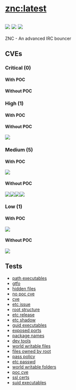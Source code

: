 # [znc:latest](https://hub.docker.com/_/znc?tab=tags)
![](https://img.shields.io/static/v1?label=tag&message=latest&color=blue)
![](https://img.shields.io/badge/Welcome%20to%20Alpine%20Linux%203.13-blue)
![](https://img.shields.io/badge/Kernel%20\r%20on%20an%20\m%20()-blue)
---
<p>
ZNC - An advanced IRC bouncer
</p>

## CVEs
### Critical (0)
#### With POC

#### Without POC


### High (1)
#### With POC

#### Without POC
[![](https://img.shields.io/badge/%20CVE--2022--1271-HIGH-organge)](https://github.com/trickest/cve/blob/main/2022/CVE-2022-1271.md)

### Medium (5)
#### With POC
[![](https://img.shields.io/badge/🔗%20CVE--2021--31566-MEDIUM-yellow)](https://github.com/trickest/cve/blob/main/2021/CVE-2021-31566.md)
#### Without POC
[![](https://img.shields.io/badge/%20CVE--2022--22576-MEDIUM-yellow)](https://github.com/trickest/cve/blob/main/2022/CVE-2022-22576.md)[![](https://img.shields.io/badge/%20CVE--2022--27776-MEDIUM-yellow)](https://github.com/trickest/cve/blob/main/2022/CVE-2022-27776.md)[![](https://img.shields.io/badge/%20CVE--2022--27774-MEDIUM-yellow)](https://github.com/trickest/cve/blob/main/2022/CVE-2022-27774.md)[![](https://img.shields.io/badge/%20CVE--2021--36976-MEDIUM-yellow)](https://github.com/trickest/cve/blob/main/2021/CVE-2021-36976.md)

### Low (1)
#### With POC
[![](https://img.shields.io/badge/🔗%20CVE--2021--31566-LOW-blue)](https://github.com/trickest/cve/blob/main/2021/CVE-2021-31566.md)
#### Without POC
[![](https://img.shields.io/badge/%20CVE--2022--27775-LOW-blue)](https://github.com/trickest/cve/blob/main/2022/CVE-2022-27775.md)

## Tests
* [path executables](reports/path-executables.txt)
* [gtfo](reports/gtfo.txt)
* [hidden files](reports/hidden-files.txt)
* [no poc cve](reports/no-poc-cve.txt)
* [cve](reports/cve.txt)
* [etc issue](reports/etc-issue.txt)
* [root structure](reports/root-structure.txt)
* [etc release](reports/etc-release.txt)
* [etc shadow](reports/etc-shadow.txt)
* [guid executables](reports/guid-executables.txt)
* [exposed ports](reports/exposed-ports.txt)
* [package names](reports/package-names.txt)
* [dev tools](reports/dev-tools.txt)
* [world writable files](reports/world-writable-files.txt)
* [files owned by root](reports/files-owned-by-root.txt)
* [pass policy](reports/pass-policy.txt)
* [etc passwd](reports/etc-passwd.txt)
* [world writable folders](reports/world-writable-folders.txt)
* [poc cve](reports/poc-cve.txt)
* [ssl certs](reports/ssl-certs.txt)
* [suid executables](reports/suid-executables.txt)
